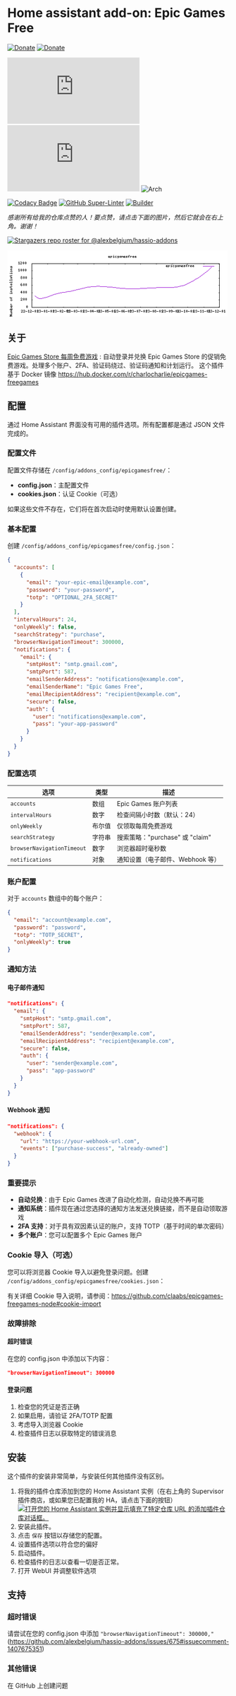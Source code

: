 # Home assistant add-on: Epic Games Free

[![Donate][donation-badge]](https://www.buymeacoffee.com/alexbelgium)
[![Donate][paypal-badge]](https://www.paypal.com/donate/?hosted_button_id=DZFULJZTP3UQA)

![Version](https://img.shields.io/badge/dynamic/json?label=版本&query=%24.version&url=https%3A%2F%2Fraw.githubusercontent.com%2Falexbelgium%2Fhassio-addons%2Fmaster%2Fepicgamesfree%2Fconfig.json)
![Ingress](https://img.shields.io/badge/dynamic/json?label=入口&query=%24.ingress&url=https%3A%2F%2Fraw.githubusercontent.com%2Falexbelgium%2Fhassio-addons%2Fmaster%2Fepicgamesfree%2Fconfig.json)
![Arch](https://img.shields.io/badge/dynamic/json?color=success&label=Arch&query=%24.arch&url=https%3A%2F%2Fraw.githubusercontent.com%2Falexbelgium%2Fhassio-addons%2Fmaster%2Fepicgamesfree%2Fconfig.json)

[![Codacy Badge](https://app.codacy.com/project/badge/Grade/9c6cf10bdbba45ecb202d7f579b5be0e)](https://www.codacy.com/gh/alexbelgium/hassio-addons/dashboard?utm_source=github.com&utm_medium=referral&utm_content=alexbelgium/hassio-addons&utm_campaign=Badge_Grade)
[![GitHub Super-Linter](https://img.shields.io/github/actions/workflow/status/alexbelgium/hassio-addons/weekly-supelinter.yaml?label=Lint%20code%20base)](https://github.com/alexbelgium/hassio-addons/actions/workflows/weekly-supelinter.yaml)
[![Builder](https://img.shields.io/github/actions/workflow/status/alexbelgium/hassio-addons/onpush_builder.yaml?label=Builder)](https://github.com/alexbelgium/hassio-addons/actions/workflows/onpush_builder.yaml)

[donation-badge]: https://img.shields.io/badge/Buy%20me%20a%20coffee%20(no%20paypal)-%23d32f2f?logo=buy-me-a-coffee&style=flat&logoColor=white
[paypal-badge]: https://img.shields.io/badge/Buy%20me%20a%20coffee%20with%20Paypal-0070BA?logo=paypal&style=flat&logoColor=white

_感谢所有给我的仓库点赞的人！要点赞，请点击下面的图片，然后它就会在右上角。谢谢！_

[![Stargazers repo roster for @alexbelgium/hassio-addons](https://raw.githubusercontent.com/alexbelgium/hassio-addons/master/.github/stars2.svg)](https://github.com/alexbelgium/hassio-addons/stargazers)

![下载量趋势](https://raw.githubusercontent.com/alexbelgium/hassio-addons/master/epicgamesfree/stats.png)

## 关于

[Epic Games Store 每周免费游戏](https://github.com/claabs/epicgames-freegames-node) : 自动登录并兑换 Epic Games Store 的促销免费游戏。处理多个账户、2FA、验证码绕过、验证码通知和计划运行。
这个插件基于 Docker 镜像 https://hub.docker.com/r/charlocharlie/epicgames-freegames

## 配置

通过 Home Assistant 界面没有可用的插件选项。所有配置都是通过 JSON 文件完成的。

### 配置文件

配置文件存储在 `/config/addons_config/epicgamesfree/`：

- **config.json**：主配置文件
- **cookies.json**：认证 Cookie（可选）

如果这些文件不存在，它们将在首次启动时使用默认设置创建。

### 基本配置

创建 `/config/addons_config/epicgamesfree/config.json`：

```json
{
  "accounts": [
    {
      "email": "your-epic-email@example.com", 
      "password": "your-password",
      "totp": "OPTIONAL_2FA_SECRET"
    }
  ],
  "intervalHours": 24,
  "onlyWeekly": false,
  "searchStrategy": "purchase",
  "browserNavigationTimeout": 300000,
  "notifications": {
    "email": {
      "smtpHost": "smtp.gmail.com",
      "smtpPort": 587,
      "emailSenderAddress": "notifications@example.com",
      "emailSenderName": "Epic Games Free",
      "emailRecipientAddress": "recipient@example.com",
      "secure": false,
      "auth": {
        "user": "notifications@example.com",
        "pass": "your-app-password"
      }
    }
  }
}
```

### 配置选项

| 选项 | 类型 | 描述 |
|------|------|------|
| `accounts` | 数组 | Epic Games 账户列表 |
| `intervalHours` | 数字 | 检查间隔小时数（默认：24） |
| `onlyWeekly` | 布尔值 | 仅领取每周免费游戏 |
| `searchStrategy` | 字符串 | 搜索策略："purchase" 或 "claim" |
| `browserNavigationTimeout` | 数字 | 浏览器超时毫秒数 |
| `notifications` | 对象 | 通知设置（电子邮件、Webhook 等） |

### 账户配置

对于 `accounts` 数组中的每个账户：

```json
{
  "email": "account@example.com",
  "password": "password",
  "totp": "TOTP_SECRET",
  "onlyWeekly": true
}
```

### 通知方法

#### 电子邮件通知
```json
"notifications": {
  "email": {
    "smtpHost": "smtp.gmail.com",
    "smtpPort": 587,
    "emailSenderAddress": "sender@example.com",
    "emailRecipientAddress": "recipient@example.com",
    "secure": false,
    "auth": {
      "user": "sender@example.com",
      "pass": "app-password"
    }
  }
}
```

#### Webhook 通知
```json
"notifications": {
  "webhook": {
    "url": "https://your-webhook-url.com",
    "events": ["purchase-success", "already-owned"]
  }
}
```

### 重要提示

- **自动兑换**：由于 Epic Games 改进了自动化检测，自动兑换不再可能
- **通知系统**：插件现在通过您选择的通知方法发送兑换链接，而不是自动领取游戏
- **2FA 支持**：对于具有双因素认证的账户，支持 TOTP（基于时间的单次密码）
- **多个账户**：您可以配置多个 Epic Games 账户

### Cookie 导入（可选）

您可以将浏览器 Cookie 导入以避免登录问题。创建 `/config/addons_config/epicgamesfree/cookies.json`：

有关详细 Cookie 导入说明，请参阅：https://github.com/claabs/epicgames-freegames-node#cookie-import

### 故障排除

#### 超时错误
在您的 config.json 中添加以下内容：
```json
"browserNavigationTimeout": 300000
```

#### 登录问题
1. 检查您的凭证是否正确
2. 如果启用，请验证 2FA/TOTP 配置
3. 考虑导入浏览器 Cookie
4. 检查插件日志以获取特定的错误消息

## 安装

这个插件的安装非常简单，与安装任何其他插件没有区别。

1. 将我的插件仓库添加到您的 Home Assistant 实例（在右上角的 Supervisor 插件商店，或如果您已配置我的 HA，请点击下面的按钮）
   [![打开您的 Home Assistant 实例并显示填充了特定仓库 URL 的添加插件仓库对话框。](https://my.home-assistant.io/badges/supervisor_add_addon_repository.svg)](https://my.home-assistant.io/redirect/supervisor_add_addon_repository/?repository_url=https%3A%2F%2Fgithub.com%2Falexbelgium%2Fhassio-addons)
1. 安装此插件。
1. 点击 `保存` 按钮以存储您的配置。
1. 设置插件选项以符合您的偏好
1. 启动插件。
1. 检查插件的日志以查看一切是否正常。
1. 打开 WebUI 并调整软件选项

## 支持

### 超时错误

请尝试在您的 config.json 中添加 `"browserNavigationTimeout": 300000,"` (https://github.com/alexbelgium/hassio-addons/issues/675#issuecomment-1407675351)

### 其他错误

在 GitHub 上创建问题

[repository]: https://github.com/alexbelgium/hassio-addons